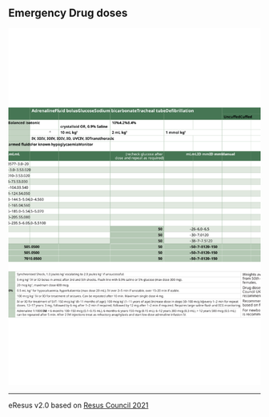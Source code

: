 ## Emergency Drug doses

![Drug Doses](./drugDoses.svg)

--- 
eResus v2.0 based on [Resus Council 2021](https://www.resus.org.uk/sites/default/files/2023-01/RCUK%20Paediatric%20emergency%20algortihms%20and%20resources%20Jan%2023%20V2.pdf)